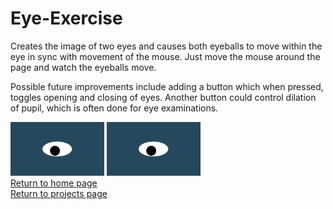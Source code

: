 # Eye-Exercise
Creates the image of two eyes and causes both eyeballs to move within the eye in sync with movement of the mouse.  Just move
the mouse around the page and watch the eyeballs move.

Possible future improvements include adding a button which when pressed, toggles opening and closing of eyes.  Another button
could control dilation of pupil, which is often done for eye examinations.
  
<img src="oneeye.png" alt="One Eye" width='150'>
<img src="oneeye.png" alt="One Eye" width='150'>
<br>
<a href="https://ronmintz.github.io/">Return to home page</a>
<br>
<a href="https://ronmintz.github.io/projects.html">Return to projects page</a>
